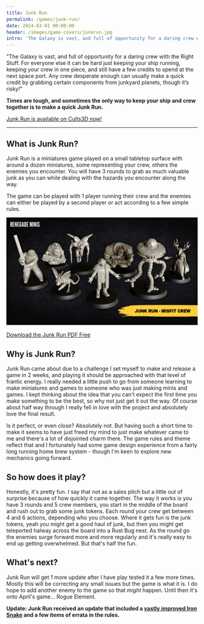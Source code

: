 ```yaml
---
title: Junk Run
permalink: /games/junk-run/
date: 2024-03-01 00:00:00
header: /images/game-covers/junkrun.jpg
intro: 'The Galaxy is vast, and full of opportunity for a daring crew with the Right Stuff. For everyone else it can be hard just keeping your ship running, keeping your crew in one piece, and still have a few credits to spend at the next space port. Any crew desperate enough can usually make a quick credit by grabbing certain components from junkyard planets, though it’s risky!'
---
```


"The Galaxy is vast, and full of opportunity for a daring crew with the Right Stuff. For everyone else it can be hard just keeping your ship running, keeping your crew in one piece, and still have a few credits to spend at the next space port. Any crew desperate enough can usually make a quick credit by grabbing certain components from junkyard planets, though it’s risky!"

<!-- more -->

**Times are tough, and sometimes the only way to keep your ship and crew together is to make a quick Junk Run.**


<a href="https://cults3d.com/en/3d-model/game/junk-run-a-sci-fi-smash-and-grab-for-1-or-2-players" class="button">Junk Run is available on Cults3D now!</a>

---

## What is Junk Run?

Junk Run is a miniatures game played on a small tabletop surface with around a dozen miniatures, some representing your crew, others the enemies you encounter. You will have 3 rounds to grab as much valuable junk as you can while dealing with the hazards you encounter along the way.

The game can be played with 1 player running their crew and the enemies can either be played by a second player or act according to a few simple rules.

![](/images/game-images/junkrun-crew.jpg)

<a href="/pdf/junkrun-beta.pdf" class="button primary">Download the Junk Run PDF Free</a>

## Why is Junk Run?

Junk Run came about due to a challenge I set myself to make and release a game in 2 weeks, and playing it should be approached with that level of frantic energy. I really needed a little push to go from someone learning to make miniatures and games to someone who was just making minis and games. I kept thinking about the idea that you can't expect the first time you make something to be the best, so why not just get it out the way. Of course about half way through I really fell in love with the project and absolutely love the final result.

Is it perfect, or even close? Absolutely not. But having such a short time to make it seems to have just freed my mind to just make whatever came to me and there's a lot of disjointed charm there. The game rules and theme reflect that and I fortunately had some game design experience from a fairly long running home brew system - though I'm keen to explore new mechanics going forward.

## So how does it play?

Honestly, it's pretty fun. I say that not as a sales pitch but a little out of surprise because of how quickly it came together. The way it works is you have 3 rounds and 5 crew members, you start in the middle of the board and rush out to grab some junk tokens. Each round your crew get between 4 and 6 actions, depending who you choose. Where it gets fun is the junk tokens, yeah you might get a good haul of junk, but then you might get teleported halway across the board into a Rust Bug nest. As the round go the enemies surge forward more and more regularly and it's really easy to end up getting overwhelmed. But that's half the fun.

## What's next?

Junk Run will get 1 more update after I have play tested it a few more times. Mostly this will be correcting any small issues but the game is what it is. I do hope to add another enemy to the game so that _might_ happen. Until then it's onto April's game... Rogue Element.

**Update: Junk Run received an update that included a [vastly improved Iron Snake](/2024/05/02/get-snekked.html) and a few items of errata in the rules.**
